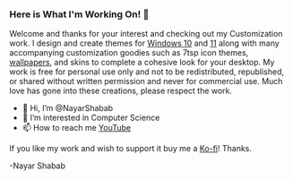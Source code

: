 ### Here is What I'm Working On! 👋

Welcome and thanks for your interest and checking out my Customization work.  I design and create themes for [Windows 10](https://github.com/IzharAbbasAlone) and [11](https://github.com/IzharAbbasAlone) along with many accompanying customization goodies such as 7tsp icon themes, [wallpapers](https://github.com/IzharAbbasAlone), and skins to complete a cohesive look for your desktop.  My work is free for personal use only and not to be redistributed, republished, or shared without written permission and never for commercial use.  Much love has gone into these creations, please respect the work.


- 👋 Hi, I’m @NayarShabab
- 👀 I’m interested in Computer Science
- 📫 How to reach me [YouTube](https://youtube.com/Izharbhaiofficial)

If you like my work and wish to support it buy me a [Ko-fi](https://ko-fi.com/izharabbasalone)!  Thanks.

 -Nayar Shabab
